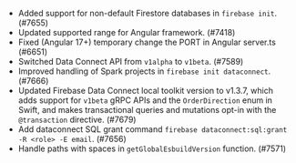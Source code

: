 - Added support for non-default Firestore databases in `firebase init`. (#7655)
- Updated supported range for Angular framework. (#7418)
- Fixed (Angular 17+) temporary change the PORT in Angular server.ts (#6651)
- Switched Data Connect API from `v1alpha` to `v1beta`. (#7589)
- Improved handling of Spark projects in `firebase init dataconnect`. (#7666)
- Updated Firebase Data Connect local toolkit version to v1.3.7, which adds support for `v1beta` gRPC APIs and the `OrderDirection` enum in Swift, and makes transactional queries and mutations opt-in with the `@transaction` directive. (#7679)
- Add dataconnect SQL grant command `firebase dataconnect:sql:grant -R <role> -E email`. (#7656)
- Handle paths with spaces in `getGlobalEsbuildVersion` function. (#7571)
